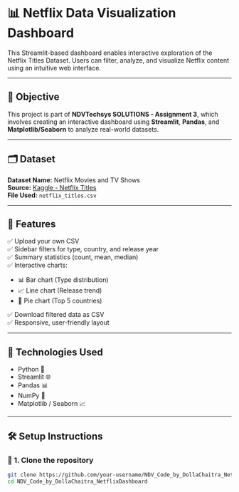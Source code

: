 # 📊 Netflix Data Visualization Dashboard

This Streamlit-based dashboard enables interactive exploration of the Netflix Titles Dataset. Users can filter, analyze, and visualize Netflix content using an intuitive web interface.

---

## 🎯 Objective

This project is part of **NDVTechsys SOLUTIONS - Assignment 3**, which involves creating an interactive dashboard using **Streamlit**, **Pandas**, and **Matplotlib/Seaborn** to analyze real-world datasets.

---

## 🗂 Dataset

**Dataset Name:** Netflix Movies and TV Shows  
**Source:** [Kaggle - Netflix Titles](https://www.kaggle.com/datasets/shivamb/netflix-shows)  
**File Used:** `netflix_titles.csv`

---

## 🚀 Features

✅ Upload your own CSV  
✅ Sidebar filters for type, country, and release year  
✅ Summary statistics (count, mean, median)  
✅ Interactive charts:
- 📊 Bar chart (Type distribution)
- 📈 Line chart (Release trend)
- 🥧 Pie chart (Top 5 countries)

✅ Download filtered data as CSV  
✅ Responsive, user-friendly layout  

---

## 🧪 Technologies Used

- Python 🐍
- Streamlit 🌐
- Pandas 📊
- NumPy 🔢
- Matplotlib / Seaborn 📈

---

## 🛠 Setup Instructions

### 📁 1. Clone the repository

```bash
git clone https://github.com/your-username/NDV_Code_by_DollaChaitra_NetflixDashboard.git
cd NDV_Code_by_DollaChaitra_NetflixDashboard
